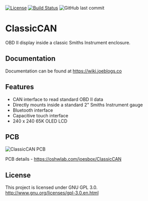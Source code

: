  
[![License](https://img.shields.io/badge/license-GPLv3-blue.svg)](https://github.com/joesbox/ClassicCAN/blob/main/LICENSE)
[![Build Status](https://img.shields.io/travis/joesbox/ClassicCAN)](https://travis-ci.com/github/joesbox/ClassicCAN)
![GitHub last commit](https://img.shields.io/github/last-commit/joesbox/ClassicCAN)

# ClassicCAN

OBD II display inside a classic Smiths Instrument enclosure.

## Documentation
Documentation can be found at https://wiki.joeblogs.co

## Features
* CAN interface to read standard OBD II data
* Directly mounts inside a standard 2" Smiths Instrument gauge
* Bluetooth interface
* Capacitive touch interface
* 240 x 240 65K OLED LCD

## PCB
![ClassicCAN PCB](https://image.easyeda.com/pullimage/o3dJYf4zEFxUrNZzvGkl4EACvr4e3qnv7jHjUnZW.jpeg)

PCB details - https://oshwlab.com/joesbox/ClassicCAN

## License
This project is licensed under GNU GPL 3.0. http://www.gnu.org/licenses/gpl-3.0.en.html
